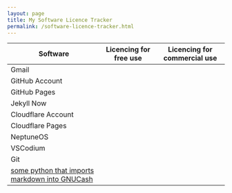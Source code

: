 ```yaml
---
layout: page
title: My Software Licence Tracker
permalink: /software-licence-tracker.html
---
```


| Software | Licencing for free use | Licencing for commercial use |
| --- | --- | --- |
| Gmail | 
| GitHub Account |
| GitHub Pages |
| Jekyll Now |
| Cloudflare Account |
| Cloudflare Pages |
| NeptuneOS |
| VSCodium |
| Git | 
| [some python that imports markdown into GNUCash](https://codeberg.org/hjacobs/gnucash-markdown-import) |
